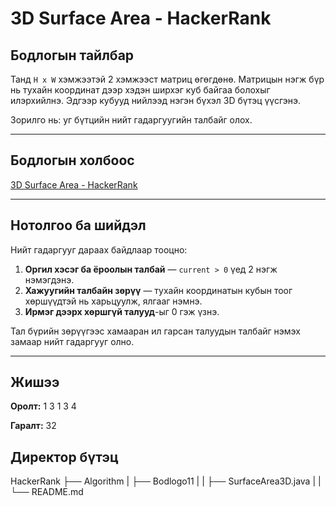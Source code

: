 # 3D Surface Area - HackerRank

## Бодлогын тайлбар

Танд `H x W` хэмжээтэй 2 хэмжээст матриц өгөгдөнө. Матрицын нэгж бүр нь тухайн координат дээр хэдэн ширхэг куб байгаа болохыг илэрхийлнэ. Эдгээр кубууд нийлээд нэгэн бүхэл 3D бүтэц үүсгэнэ.

Зорилго нь: уг бүтцийн нийт гадаргуугийн талбайг олох.

---

## Бодлогын холбоос

[3D Surface Area - HackerRank](https://www.hackerrank.com/challenges/3d-surface-area/problem?isFullScreen=true)

---

## Нотолгоо ба шийдэл

Нийт гадаргууг дараах байдлаар тооцно:

1. **Оргил хэсэг ба ёроолын талбай** — `current > 0` үед 2 нэгж нэмэгдэнэ.
2. **Хажуугийн талбайн зөрүү** — тухайн координатын кубын тоог хөршүүдтэй нь харьцуулж, ялгааг нэмнэ.
3. **Ирмэг дээрх хөршгүй талууд**-ыг 0 гэж үзнэ.

Тал бүрийн зөрүүгээс хамааран ил гарсан талуудын талбайг нэмэх замаар нийт гадаргууг олно.

---

## Жишээ

**Оролт:**
1 3
1 3 4


**Гаралт:**
32


## Директор бүтэц
HackerRank
    ├── Algorithm
    |   ├── Bodlogo11
    |   |   ├── SurfaceArea3D.java
    |   |   └── README.md
